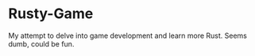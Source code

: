 # Rusty-Game
My attempt to delve into game development and learn more Rust. Seems dumb, could be fun.
